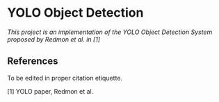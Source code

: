 # YOLO Object Detection
_This project is an implementation of the YOLO Object Detection System proposed by Redmon et al. in [1]_





## References 
To be edited in proper citation etiquette. 

[1] YOLO paper, Redmon et al. 